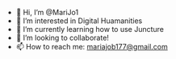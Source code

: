 - 👋 Hi, I’m @MariJo1
- 👀 I’m interested in Digital Huamanities
- 🌱 I’m currently learning how to use Juncture
- 💞️ I’m looking to collaborate!
- 📫 How to reach me: mariajob177@gmail.com

<!---
MariJo1/MariJo1 is a ✨ special ✨ repository because its `README.md` (this file) appears on your GitHub profile.
You can click the Preview link to take a look at your changes.
--->
